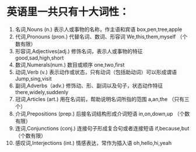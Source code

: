 # 英语里一共只有十大词性：
1. 名词,Nouns (n.) 表示人或事物的名称，作主语和宾语 box,pen,tree,apple
2. 代词,Pronouns (pron.) 代替名词、数词、形容词 We,this,them,myself （个数有限）
3. 形容词,Adjectives(adj.) 修饰名词，表示人或事物的特征 good,sad,high,short
4. 数词,Numerals(num.) 数目或顺序 one,two,first
5. 动词,Verb (v.) 表示动作或状态，只有动词（包括助动词）可以形成谓语 Jump,sing,visit
6. 副词,Adverbs（adv.) 修饰动、形、副词以及句子，状态动作特征 there,widely,suddenly
7. 冠词,Articles (art.) 用在名词前，帮助说明名词所指的范围 a,an,the （只有三个）
8. 介词,Prepositions (prep.) 后接名词结构形成介词短语 in,on,down,up （个数有限）
9. 连词,Conjunctions (conj.) 连接句子形成复合句或者连接短语 if,because,but （个数有限）
10. 感叹词,Interjections (int.) 情感表达，常作为插入语 oh,hello,hi,yeah
